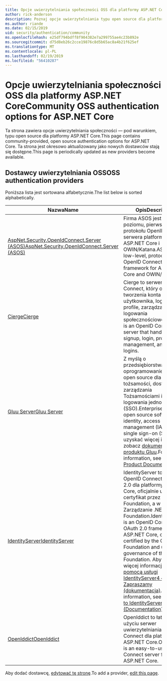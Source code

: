 ```yaml
---
title: Opcje uwierzytelniania społeczności OSS dla platformy ASP.NET Core
author: rick-anderson
description: Poznaj opcje uwierzytelniania typu open source dla platformy ASP.NET Core.
ms.author: riande
ms.date: 02/15/2019
uid: security/authentication/community
ms.openlocfilehash: e25df794bdff8f904382e7a299755ae4c23b892e
ms.sourcegitcommit: d75d8eb26c2cce19876c8d5b65ac8a4b21f625ef
ms.translationtype: MT
ms.contentlocale: pl-PL
ms.lasthandoff: 02/19/2019
ms.locfileid: "56410287"
---
```

# <a name="community-oss-authentication-options-for-aspnet-core"></a><span data-ttu-id="6ac72-103">Opcje uwierzytelniania społeczności OSS dla platformy ASP.NET Core</span><span class="sxs-lookup"><span data-stu-id="6ac72-103">Community OSS authentication options for ASP.NET Core</span></span>

<span data-ttu-id="6ac72-104">Ta strona zawiera opcje uwierzytelniania społeczności — pod warunkiem, typu open source dla platformy ASP.NET Core.</span><span class="sxs-lookup"><span data-stu-id="6ac72-104">This page contains community-provided, open source authentication options for ASP.NET Core.</span></span> <span data-ttu-id="6ac72-105">Ta strona jest okresowo aktualizowany jako nowych dostawców stają się dostępne.</span><span class="sxs-lookup"><span data-stu-id="6ac72-105">This page is periodically updated as new providers become available.</span></span>

## <a name="oss-authentication-providers"></a><span data-ttu-id="6ac72-106">Dostawcy uwierzytelniania OSS</span><span class="sxs-lookup"><span data-stu-id="6ac72-106">OSS authentication providers</span></span>

<span data-ttu-id="6ac72-107">Poniższa lista jest sortowana alfabetycznie.</span><span class="sxs-lookup"><span data-stu-id="6ac72-107">The list below is sorted alphabetically.</span></span>

| <span data-ttu-id="6ac72-108">Nazwa</span><span class="sxs-lookup"><span data-stu-id="6ac72-108">Name</span></span> | <span data-ttu-id="6ac72-109">Opis</span><span class="sxs-lookup"><span data-stu-id="6ac72-109">Description</span></span> |
| ---- | ----------- |
| [<span data-ttu-id="6ac72-110">AspNet.Security.OpenIdConnect.Server (ASOS)</span><span class="sxs-lookup"><span data-stu-id="6ac72-110">AspNet.Security.OpenIdConnect.Server (ASOS)</span></span>](https://github.com/aspnet-contrib/AspNet.Security.OpenIdConnect.Server) | <span data-ttu-id="6ac72-111">Firma ASOS jest niskiego poziomu, pierwszy protokołu OpenID Connect serwera platforma ASP.NET Core i OWIN/Katana.</span><span class="sxs-lookup"><span data-stu-id="6ac72-111">ASOS is a low-level, protocol-first OpenID Connect server framework for ASP.NET Core and OWIN/Katana.</span></span> |
| [<span data-ttu-id="6ac72-112">Cierge</span><span class="sxs-lookup"><span data-stu-id="6ac72-112">Cierge</span></span>](https://github.com/pwdless/Cierge) | <span data-ttu-id="6ac72-113">Cierge to serwer OpenID Connect, który obsługuje tworzenia konta użytkownika, logowania, profile, zarządzania i logowania społecznościowego.</span><span class="sxs-lookup"><span data-stu-id="6ac72-113">Cierge is an OpenID Connect server that handles user signup, login, profiles, management, and social logins.</span></span> |
| [<span data-ttu-id="6ac72-114">Gluu Server</span><span class="sxs-lookup"><span data-stu-id="6ac72-114">Gluu Server</span></span>](https://gluu.org/) | <span data-ttu-id="6ac72-115">Z myślą o przedsiębiorstwach, oprogramowanie typu open source dla tożsamości, dostęp do zarządzania Tożsamościami i logowania jednokrotnego (SSO).</span><span class="sxs-lookup"><span data-stu-id="6ac72-115">Enterprise ready, open source software for identity, access management (IAM), and single sign-on (SSO).</span></span> <span data-ttu-id="6ac72-116">Aby uzyskać więcej informacji, zobacz [dokumentacji produktu Gluu](https://gluu.org/docs/).</span><span class="sxs-lookup"><span data-stu-id="6ac72-116">For more information, see the [Gluu Product Documentation](https://gluu.org/docs/).</span></span> |
| [<span data-ttu-id="6ac72-117">IdentityServer</span><span class="sxs-lookup"><span data-stu-id="6ac72-117">IdentityServer</span></span>](https://identityserver.io/) | <span data-ttu-id="6ac72-118">IdentityServer to struktura OpenID Connect i OAuth 2.0 dla platformy ASP.NET Core, oficjalnie uzyskała certyfikat przez OpenID Foundation, a w obszarze Zarządzanie .NET Foundation.</span><span class="sxs-lookup"><span data-stu-id="6ac72-118">IdentityServer is an OpenID Connect and OAuth 2.0 framework for ASP.NET Core, officially certified by the OpenID Foundation and under governance of the .NET Foundation.</span></span> <span data-ttu-id="6ac72-119">Aby uzyskać więcej informacji, zobacz [pomocą usługi IdentityServer4 — Zapraszamy (dokumentacja)](https://identityserver4.readthedocs.io/en/latest/).</span><span class="sxs-lookup"><span data-stu-id="6ac72-119">For more information, see [Welcome to IdentityServer4 (Documentation)](https://identityserver4.readthedocs.io/en/latest/).</span></span> |
| [<span data-ttu-id="6ac72-120">OpenIddict</span><span class="sxs-lookup"><span data-stu-id="6ac72-120">OpenIddict</span></span>](https://github.com/openiddict/openiddict-core) | <span data-ttu-id="6ac72-121">OpenIddict to łatwy w użyciu serwer uwierzytelniania OpenID Connect dla platformy ASP.NET Core.</span><span class="sxs-lookup"><span data-stu-id="6ac72-121">OpenIddict is an easy-to-use OpenID Connect server for ASP.NET Core.</span></span> |

<span data-ttu-id="6ac72-122">Aby dodać dostawcę, [edytować tę stronę](https://github.com/login?return_to=https%3A%2F%2Fgithub.com%2Faspnet%2FDocs%2Fedit%2Fmaster%2Faspnetcore%2Fsecurity%2Fauthentication%2Fcommunity.md).</span><span class="sxs-lookup"><span data-stu-id="6ac72-122">To add a provider, [edit this page](https://github.com/login?return_to=https%3A%2F%2Fgithub.com%2Faspnet%2FDocs%2Fedit%2Fmaster%2Faspnetcore%2Fsecurity%2Fauthentication%2Fcommunity.md).</span></span>
